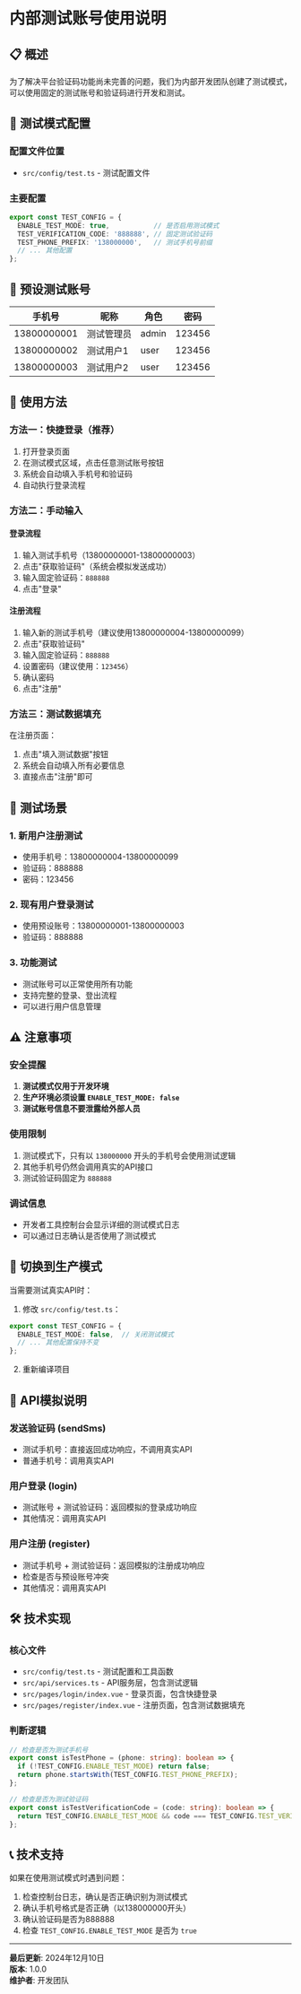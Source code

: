 # 内部测试账号使用说明

## 📋 概述

为了解决平台验证码功能尚未完善的问题，我们为内部开发团队创建了测试模式，可以使用固定的测试账号和验证码进行开发和测试。

## 🔧 测试模式配置

### 配置文件位置
- `src/config/test.ts` - 测试配置文件

### 主要配置
```typescript
export const TEST_CONFIG = {
  ENABLE_TEST_MODE: true,           // 是否启用测试模式
  TEST_VERIFICATION_CODE: '888888', // 固定测试验证码
  TEST_PHONE_PREFIX: '138000000',   // 测试手机号前缀
  // ... 其他配置
};
```

## 👥 预设测试账号

| 手机号 | 昵称 | 角色 | 密码 |
|--------|------|------|------|
| 13800000001 | 测试管理员 | admin | 123456 |
| 13800000002 | 测试用户1 | user | 123456 |
| 13800000003 | 测试用户2 | user | 123456 |

## 🚀 使用方法

### 方法一：快捷登录（推荐）

1. 打开登录页面
2. 在测试模式区域，点击任意测试账号按钮
3. 系统会自动填入手机号和验证码
4. 自动执行登录流程

### 方法二：手动输入

#### 登录流程
1. 输入测试手机号（13800000001-13800000003）
2. 点击"获取验证码"（系统会模拟发送成功）
3. 输入固定验证码：`888888`
4. 点击"登录"

#### 注册流程
1. 输入新的测试手机号（建议使用13800000004-13800000099）
2. 点击"获取验证码"
3. 输入固定验证码：`888888`
4. 设置密码（建议使用：`123456`）
5. 确认密码
6. 点击"注册"

### 方法三：测试数据填充

在注册页面：
1. 点击"填入测试数据"按钮
2. 系统会自动填入所有必要信息
3. 直接点击"注册"即可

## 🎯 测试场景

### 1. 新用户注册测试
- 使用手机号：13800000004-13800000099
- 验证码：888888
- 密码：123456

### 2. 现有用户登录测试
- 使用预设账号：13800000001-13800000003
- 验证码：888888

### 3. 功能测试
- 测试账号可以正常使用所有功能
- 支持完整的登录、登出流程
- 可以进行用户信息管理

## ⚠️ 注意事项

### 安全提醒
1. **测试模式仅用于开发环境**
2. **生产环境必须设置 `ENABLE_TEST_MODE: false`**
3. **测试账号信息不要泄露给外部人员**

### 使用限制
1. 测试模式下，只有以 `138000000` 开头的手机号会使用测试逻辑
2. 其他手机号仍然会调用真实的API接口
3. 测试验证码固定为 `888888`

### 调试信息
- 开发者工具控制台会显示详细的测试模式日志
- 可以通过日志确认是否使用了测试模式

## 🔄 切换到生产模式

当需要测试真实API时：

1. 修改 `src/config/test.ts`：
```typescript
export const TEST_CONFIG = {
  ENABLE_TEST_MODE: false,  // 关闭测试模式
  // ... 其他配置保持不变
};
```

2. 重新编译项目

## 📝 API模拟说明

### 发送验证码 (sendSms)
- 测试手机号：直接返回成功响应，不调用真实API
- 普通手机号：调用真实API

### 用户登录 (login)
- 测试账号 + 测试验证码：返回模拟的登录成功响应
- 其他情况：调用真实API

### 用户注册 (register)
- 测试手机号 + 测试验证码：返回模拟的注册成功响应
- 检查是否与预设账号冲突
- 其他情况：调用真实API

## 🛠️ 技术实现

### 核心文件
- `src/config/test.ts` - 测试配置和工具函数
- `src/api/services.ts` - API服务层，包含测试逻辑
- `src/pages/login/index.vue` - 登录页面，包含快捷登录
- `src/pages/register/index.vue` - 注册页面，包含测试数据填充

### 判断逻辑
```typescript
// 检查是否为测试手机号
export const isTestPhone = (phone: string): boolean => {
  if (!TEST_CONFIG.ENABLE_TEST_MODE) return false;
  return phone.startsWith(TEST_CONFIG.TEST_PHONE_PREFIX);
};

// 检查是否为测试验证码
export const isTestVerificationCode = (code: string): boolean => {
  return TEST_CONFIG.ENABLE_TEST_MODE && code === TEST_CONFIG.TEST_VERIFICATION_CODE;
};
```

## 📞 技术支持

如果在使用测试模式时遇到问题：

1. 检查控制台日志，确认是否正确识别为测试模式
2. 确认手机号格式是否正确（以138000000开头）
3. 确认验证码是否为888888
4. 检查 `TEST_CONFIG.ENABLE_TEST_MODE` 是否为 `true`

---

**最后更新**: 2024年12月10日  
**版本**: 1.0.0  
**维护者**: 开发团队 